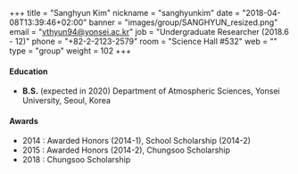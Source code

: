 +++
title = "Sanghyun Kim"
nickname = "sanghyunkim"
date = "2018-04-08T13:39:46+02:00"
banner = "images/group/SANGHYUN_resized.png"
email = "vthyun94@yonsei.ac.kr"
job = "Undergraduate Researcher (2018.6 - 12)"
phone = "+82-2-2123-2579"
room = "Science Hall #532"
web = ""
type = "group"
weight = 102
+++

#### Education
+ **B.S.** (expected in 2020) Department of Atmospheric Sciences, Yonsei University, Seoul, Korea

#### Awards
+ 2014 : Awarded Honors (2014-1), School Scholarship (2014-2)
+ 2015 : Awarded Honors (2014-2), Chungsoo Scholarship
+ 2018 : Chungsoo Scholarship
